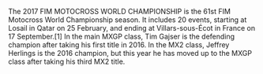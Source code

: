 The 2017 FIM MOTOCROSS WORLD CHAMPIONSHIP is the 61st FIM Motocross World Championship season. It includes 20 events, starting at Losail in Qatar on 25 February, and ending at Villars-sous-Écot in France on 17 September.[1] In the main MXGP class, Tim Gajser is the defending champion after taking his first title in 2016. In the MX2 class, Jeffrey Herlings is the 2016 champion, but this year he has moved up to the MXGP class after taking his third MX2 title.
